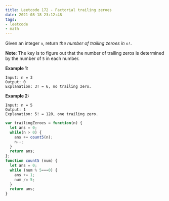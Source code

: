 ```yaml
---
title: Leetcode 172 - Factorial trailing zeroes
date: 2021-08-18 23:12:48
tags:
- leetcode
- math
---
```

Given an integer `n`, return *the number of trailing zeroes in `n!`*.

   **Note**: The key is to figure out that the number of trailing zeros is determined by the number of `5` in each number. 

   **Example 1:**

   ```
   Input: n = 3
   Output: 0
   Explanation: 3! = 6, no trailing zero.
   ```

   **Example 2:**

   ```
   Input: n = 5
   Output: 1
   Explanation: 5! = 120, one trailing zero.
   ```

   ```javascript
   var trailingZeroes = function(n) {
     let ans = 0;
     while(n > 0) {
       ans += count5(n);
       n--;
     }
     return ans;
   };
   function count5 (num) {
     let ans = 0;
     while (num % 5===0) {
       ans += 1;
       num /= 5;
     }
     return ans;
   }
   ```
